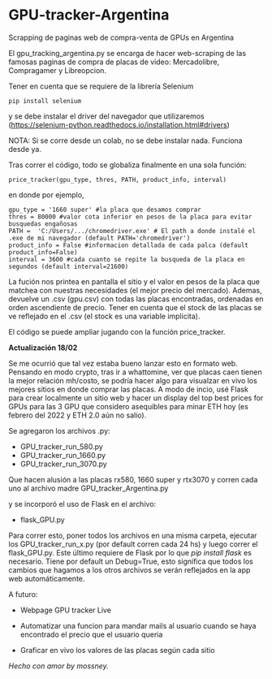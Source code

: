 # GPU-tracker-Argentina
Scrapping de paginas web de compra-venta de GPUs en Argentina


El gpu_tracking_argentina.py se encarga de hacer web-scraping de las famosas paginas de compra de placas de video: Mercadolibre, Compragamer y Libreopcion. 

Tener en cuenta que se requiere de la librería Selenium

```
pip install selenium
```
y se debe instalar el driver del navegador que utilizaremos (https://selenium-python.readthedocs.io/installation.html#drivers)

NOTA: Si se corre desde un colab, no se debe instalar nada. Funciona desde ya.

Tras correr el código, todo se globaliza finalmente en una sola función: 
```
price_tracker(gpu_type, thres, PATH, product_info, interval)
```

en donde por ejemplo, 

```
gpu_type = '1660 super' #la placa que desamos comprar
thres = 80000 #valor cota inferior en pesos de la placa para evitar busquedas engañosas
PATH =  'C:/Users/.../chromedriver.exe' # El path a donde instalé el .exe de mi navegador (default PATH='chromedriver')
product_info = False #informacion detallada de cada palca (default product_info=False)
interval = 3600 #cada cuanto se repite la busqueda de la placa en segundos (default interval=21600)
```

La fución nos printea en pantalla el sitio y el valor en pesos de la placa que matchea con nuestras necesidades (el mejor precio del mercado).
Ademas, devuelve un .csv (gpu.csv) con todas las placas encontradas, ordenadas en orden ascendiente de precio. Tener en cuenta que el stock de las placas se ve reflejado en el .csv (el stock es una variable implicita).


El código se puede ampliar jugando con la función price_tracker. 

**Actualización 18/02**

Se me ocurrió que tal vez estaba bueno lanzar esto en formato web. Pensando en modo crypto, tras ir a whattomine, ver que placas caen tienen la mejor relación mh/costo, se podría hacer algo para visualzar en vivo los mejores sitios en donde comprar las placas. A modo de incio, usé Flask para crear localmente un sitio web y hacer un display del top best prices for GPUs para las 3 GPU que considero asequibles para minar ETH hoy (es febrero del 2022 y ETH 2.0 aún no salio).

Se agregaron los archivos .py:

  - GPU_tracker_run_580.py
  - GPU_tracker_run_1660.py
  - GPU_tracker_run_3070.py

Que hacen alusión a las placas rx580, 1660 super y rtx3070 y corren cada uno al archivo madre GPU_tracker_Argentina.py

y se incorporó el uso de Flask en el archivo:

  - flask_GPU.py

Para correr esto, poner todos los archivos en una misma carpeta, ejecutar los GPU_tracker_run_x.py (por default corren cada 24 hs) y luego correr el flask_GPU.py. Este último requiere de Flask por lo que *pip install flask* es necesario. Tiene por default un Debug=True, esto significa que todos los cambios que hagamos a los otros archivos se verán reflejados en la app web automáticamente.  

A futuro:

  + Webpage GPU tracker Live

  + Automatizar una funcion para mandar mails al usuario cuando se haya encontrado el precio que el usuario queria
  
  + Graficar en vivo los valores de las placas según cada sitio
  


*Hecho con amor by mossney.*
